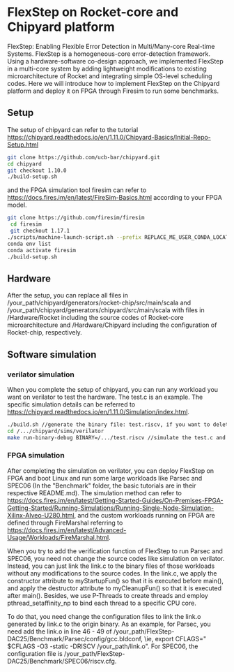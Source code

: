 # FlexStep on Rocket-core and Chipyard platform
FlexStep: Enabling Flexible Error Detection in Multi/Many-core Real-time Systems. 
FlexStep is a homogeneous-core error-detection framework. Using a hardware-software co-design approach,
we implemented FlexStep in a multi-core system by adding lightweight modifications to existing microarchitecture of Rocket and integrating
simple OS-level scheduling codes. Here we will introduce how to implement FlexStep on the Chipyard platform and deploy it on FPGA through Firesim to run some benchmarks.


## Setup
The setup of chipyard can refer to the tutorial https://chipyard.readthedocs.io/en/1.11.0/Chipyard-Basics/Initial-Repo-Setup.html 
```bash
git clone https://github.com/ucb-bar/chipyard.git
cd chipyard
git checkout 1.10.0
./build-setup.sh
```
and the FPGA simulation tool firesim can refer to https://docs.fires.im/en/latest/FireSim-Basics.html according to your FPGA model.
```bash
git clone https://github.com/firesim/firesim
 cd firesim
 git checkout 1.17.1
./scripts/machine-launch-script.sh --prefix REPLACE_ME_USER_CONDA_LOCATION
conda env list
conda activate firesim
./build-setup.sh
```

## Hardware 
After the setup, you can replace all files in /your_path/chipyard/generators/rocket-chip/src/main/scala 
and /your_path/chipyard/generators/chipyard/src/main/scala with files in /Hardware/Rocket including the source codes of Rocket-core microarchitecture
and /Hardware/Chipyard including the configuration of Rocket-chip, respectively.

## Software simulation
### verilator simulation
When you complete the setup of chipyard, you can run any workload you want on verilator to test the hardware. The test.c is an example. The specific simulation details can be referred to https://chipyard.readthedocs.io/en/1.11.0/Simulation/index.html.
```bash
./build.sh //generate the binary file: test.riscv, if you want to delete it, run ./clean.sh.(you need riscv toolchain in chipyard or other. In chipyard, remember running source env.sh first)
cd /.../chipyard/sims/verilator
make run-binary-debug BINARY=/.../test.riscv //simulate the test.c and generate the waveform.
```
### FPGA simulation
After completing the simulation on verilator, you can deploy FlexStep on FPGA and boot Linux and run some large workloads like Parsec and SPEC06 (In the "Benchmark" folder, the basic tutorials are in their respective README.md). The simulation method can refer to https://docs.fires.im/en/latest/Getting-Started-Guides/On-Premises-FPGA-Getting-Started/Running-Simulations/Running-Single-Node-Simulation-Xilinx-Alveo-U280.html, and the custom workloads running on FPGA are defined through FireMarshal referring to https://docs.fires.im/en/latest/Advanced-Usage/Workloads/FireMarshal.html.

When you try to add the verification function of FlexStep to run Parsec and SPEC06, you need not change the source codes like simulation on verilator. Instead, you can just link the link.c to the binary files of those workloads without any modifications to the source codes. In the link.c, we apply the constructor attribute to myStartupFun() so that it is executed before main(), and apply the destructor attribute to myCleanupFun() so that it is executed after main(). Besides, we use P-Threads to create threads and employ pthread_setaffinity_np to bind each thread to a specific CPU core.

To do that, you need change the configuration files to link the link.o generated by link.c to the origin binary. As an example, for Parsec, you need add the link.o in line 46 - 49 of /your_path/FlexStep-DAC25/Benchmark/Parsec/config/gcc.bldconf, \ie, export CFLAGS=" $CFLAGS -O3 -static -DRISCV /your_path/link.o". For SPEC06, the configuration file is /your_path/FlexStep-DAC25/Benchmark/SPEC06/riscv.cfg.
